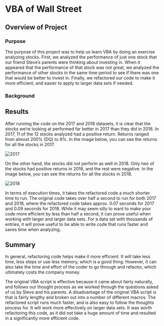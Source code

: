 # VBA of Wall Street

## Overview of Project

### Purpose

The purpose of this project was to help us learn VBA by doing an exercise analyzing stocks. First, we analyzed the performance of just one stock that our friend Steve’s parents were thinking about investing in. 
When it appeared that the performance of that stock was not great, we analyzed the performance of other stocks in the same time period to see if there was one that would be better to invest in.
Finally, we refactored our code to make it more efficient, and easier to apply to larger data sets if needed.

### Background

## Results

After running the code on the 2017 and 2018 datasets, it is clear that the stocks we’re looking at performed far better in 2017 than they did in 2018. In 2017, 11 of the 12 stocks analyzed had a positive return. Returns ranged from almost 200% (DQ) to 9%. In the image below, you can see the returns for all the stocks in 2017.

![2017](https://user-images.githubusercontent.com/74469315/101990544-6fd4f680-3c75-11eb-8464-83c38036e4d3.PNG)

On the other hand, the stocks did not perform as well in 2018. Only two of the stocks had positive returns in 2018, and the rest were negative. In the image below, you can see the returns for all the stocks in 2018.

![2018](https://user-images.githubusercontent.com/74469315/101990593-b4609200-3c75-11eb-8ba3-029e0fdeb896.PNG)

In terms of execution times, it takes the refactored code a much shorter time to run. The original code takes over half a second to run for both 2017 and 2018, where the refactored code takes approx. 0.07 seconds for 2017 and 0.09 seconds for 2018. While it may seem silly to want to make your code more efficient by less than half a second, it can prove useful when working with larger and larger data sets. For a data set with thousands of entries, it will prove useful to be able to write code that runs faster and saves time when analyzing.
 
## Summary

In general, refactoring code helps make it more efficient. It will take less time, less steps or use less memory, which is a good thing. However, it can also take the time and effort of the coder to go through and refactor, which ultimately costs the company money. 

The original VBA script is effective because it came about fairly naturally, and follows our thought process as we worked through the questions asked of us by Steve and his parents. A disadvantage of the original VBA script is that is fairly lengthy and broken out into a number of different macros. The refactored script runs much faster, and is also easy to follow the thoughts process for. It will work more effectively on larger data sets. It was worth refactoring this code, as it did not take a huge amount of time and resulted in a significantly more efficient code.
